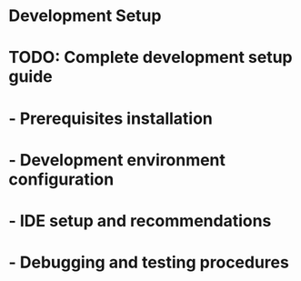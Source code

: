 ﻿# Development Setup

# TODO: Complete development setup guide
# - Prerequisites installation
# - Development environment configuration
# - IDE setup and recommendations
# - Debugging and testing procedures
